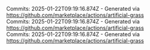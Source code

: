 Commits: 2025-01-22T09:19:16.874Z - Generated via https://github.com/marketplace/actions/artificial-grass
<br>
Commits: 2025-01-22T09:19:16.874Z - Generated via https://github.com/marketplace/actions/artificial-grass
<br>
Commits: 2025-01-22T09:19:16.874Z - Generated via https://github.com/marketplace/actions/artificial-grass
<br>
